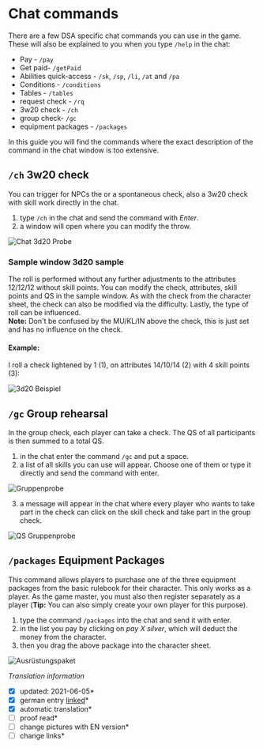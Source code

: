 # Chat commands
There are a few DSA specific chat commands you can use in the game. These will also be explained to you when you type `/help` in the chat:  
* Pay - `/pay`  
* Get paid- `/getPaid`  
* Abilities quick-access - `/sk`, `/sp`, `/li`, `/at` and `/pa`  
* Conditions - `/conditions`  
* Tables - `/tables`  
* request check - `/rq`  
* 3w20 check - `/ch`  
* group check- `/gc`  
* equipment packages - `/packages`  
  
In this guide you will find the commands where the exact description of the command in the chat window is too extensive.

## `/ch` 3w20 check
You can trigger for NPCs the or a spontaneous check, also a 3w20 check with skill work directly in the chat.
1. type `/ch` in the chat and send the command with *Enter*.
2. a window will open where you can modify the throw.  
  
  ![Chat 3d20 Probe](https://user-images.githubusercontent.com/80099175/114532001-b26f0580-9c4c-11eb-8e24-fca4dae8ab25.png)

### Sample window 3d20 sample
The roll is performed without any further adjustments to the attributes 12/12/12 without skill points. You can modify the check, attributes, skill points and QS in the sample window. As with the check from the character sheet, the check can also be modified via the difficulty. Lastly, the type of roll can be influenced.  
**Note:** Don't be confused by the MU/KL/IN above the check, this is just set and has no influence on the check. 
  
#### Example:
I roll a check lightened by 1 (1), on attributes 14/10/14 (2) with 4 skill points (3):  
  
![3d20 Beispiel](https://user-images.githubusercontent.com/80099175/114533399-26f67400-9c4e-11eb-9c95-b18307490787.png)

## `/gc` Group rehearsal
In the group check, each player can take a check. The QS of all participants is then summed to a total QS.
1. in the chat enter the command `/gc` and put a space. 
2. a list of all skills you can use will appear. Choose one of them or type it directly and send the command with enter.  
  
  ![Gruppenprobe](https://user-images.githubusercontent.com/80099175/115222480-0f663200-a10b-11eb-9a0b-01a4295c6245.png)
  
3. a message will appear in the chat where every player who wants to take part in the check can click on the skill check and take part in the group check.  
  
  ![QS Gruppenprobe](https://user-images.githubusercontent.com/80099175/115222693-4b999280-a10b-11eb-8dca-105f91d0391c.png)
  
## `/packages` Equipment Packages
This command allows players to purchase one of the three equipment packages from the basic rulebook for their character. This only works as a player. As the game master, you must also then register separately as a player (**Tip:** You can also simply create your own player for this purpose).
1. type the command `/packages` into the chat and send it with enter.
2. in the list you pay by clicking on *pay X silver*, which will deduct the money from the character.
3. then you drag the above package into the character sheet.
  
  ![Ausrüstungspaket](https://user-images.githubusercontent.com/80099175/115224318-024a4280-a10d-11eb-8347-ae4370d10074.png)


*Translation information*  
*[x] updated: 2021-06-05*  
*[x] german entry [linked](de/de-Chatbefehle.md)*  
*[x] automatic translation*  
*[ ] proof read*  
*[ ] change pictures with EN version*
*[ ] change links*  